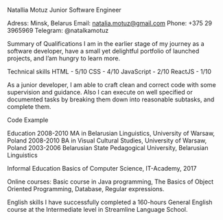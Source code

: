 Natallia Motuz
Junior Software Engineer

Adress: Minsk, Belarus 
Email: natalia.motuz@gmail.com 
Phone: +375 29 3965969 
Telegram: @natalkamotuz

Summary of Qualifications
I am in the earlier stage of my journey as a software developer, have a small yet delightful portfolio of launched projects, and I’am hungry to learn more.

Technical skills
HTML - 5/10
CSS - 4/10
JavaScript - 2/10
ReactJS - 1/10

As a junior developer, I am able to craft clean and correct code with some supervision and guidance. Also I can execute on well specified or documented tasks by breaking them down into reasonable subtasks, and complete them.

Code Example

Education
2008-2010 MA in Belarusian Linguistics, University of Warsaw, Poland
2008-2010 BA in Visual Cultural Studies, University of Warsaw, Poland
2003-2006 Belarusian State Pedagogical University, Belarusian Linguistics

Informal Education
Basics of Computer Science, IT-Academy, 2017

Online courses: Basic course in Java programming, The Basics of Object Oriented Programming, Database, Regular expressions.

English skills
I have successfully completed a 160-hours General English course at the Intermediate level in Streamline Language School.

